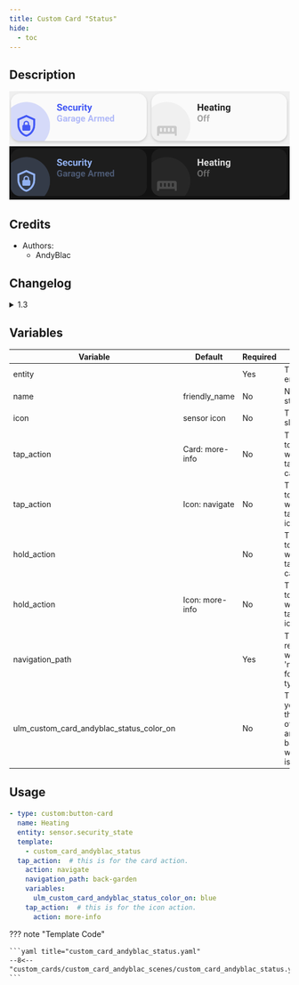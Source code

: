 ```yaml
---
title: Custom Card "Status"
hide:
  - toc
---
```

<!-- markdownlint-disable MD046 -->

## Description

![example-image-light](../../assets/img/custom_card_andyblac_status/custom_card_andyblac_status_light.png)
![example-image-dark](../../assets/img/custom_card_andyblac_status/custom_card_andyblac_status_dark.png)

## Credits

- Authors:
    - AndyBlac

## Changelog

<details>
<summary>1.3</summary>
Initial release
</details>

## Variables

| Variable | Default | Required         | Notes             |
|----------|---------|------------------|-------------------|
| entity   |         | Yes | The status entity |
| name		 | friendly_name | No  | Name of the state sensor |
| icon		 | sensor icon   | No	 | The icon to show |
| tap_action | Card: more-info | No	 | The action to perform when tapping in card area |
| tap_action | Icon: navigate  | No  |  The action to perform when tapping on icon |
| hold_action |    | No	 | The action to perform when tapping in card area|
| hold_action | Icon: more-info  | No  |  The action to perform when tapping on icon |
| navigation_path |  | Yes | This is required when using 'navigate' for action type |
| ulm_custom_card_andyblac_status_color_on |       | No | This lets you change the colour of the icon and background, when state is 'on' |

## Usage

```yaml
- type: custom:button-card
  name: Heating
  entity: sensor.security_state
  template:
    - custom_card_andyblac_status
  tap_action:  # this is for the card action.
    action: navigate
    navigation_path: back-garden
	variables:
	  ulm_custom_card_andyblac_status_color_on: blue
    tap_action:  # this is for the icon action.
      action: more-info
```

??? note "Template Code"

    ```yaml title="custom_card_andyblac_status.yaml"
    --8<-- "custom_cards/custom_card_andyblac_scenes/custom_card_andyblac_status.yaml"
    ```
